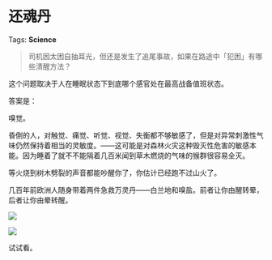 # 还魂丹

Tags: **Science**

> 司机因太困自抽耳光，但还是发生了追尾事故，如果在路途中「犯困」有哪些清醒方法？



这个问题取决于人在睡眠状态下到底哪个感官处在最高战备值班状态。

答案是：

嗅觉。

昏倒的人，对触觉、痛觉、听觉、视觉、失衡都不够敏感了，但是对异常刺激性气味仍然保持着相当的灵敏度。——这可能是对森林火灾这种毁灭性危害的敏感本能。因为睡着了就不不能隔着几百米闻到草木燃烧的气味的猴群很容易全灭。

等火烧到树木劈裂的声音都能吵醒你了，你估计已经跑不过山火了。

几百年前欧洲人随身带着两件急救万灵丹——白兰地和嗅盐。前者让你由醒转晕，后者让你由晕转醒。

![](https://pic1.zhimg.com/50/v2-3e6d4c53eba4edca1f23ab17a382fcbb_720w.jpg?source=1940ef5c)  


![](https://pic3.zhimg.com/50/v2-58b416d5fc80bb447239d5120b3d8799_720w.jpg?source=1940ef5c)  


试试看。



